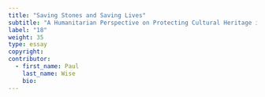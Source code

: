 ```yaml
---
title: "Saving Stones and Saving Lives"
subtitle: "A Humanitarian Perspective on Protecting Cultural Heritage in War"
label: "18"
weight: 35
type: essay
copyright:
contributor:
  - first_name: Paul
    last_name: Wise
    bio:
---
```

